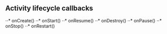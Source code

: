 
## Activity lifecycle callbacks

⋅⋅* onCreate()
⋅⋅* onStart()
⋅⋅* onResume()
⋅⋅* onDestroy()
⋅⋅* onPause()
⋅⋅* onStop()
⋅⋅* onRestart()

